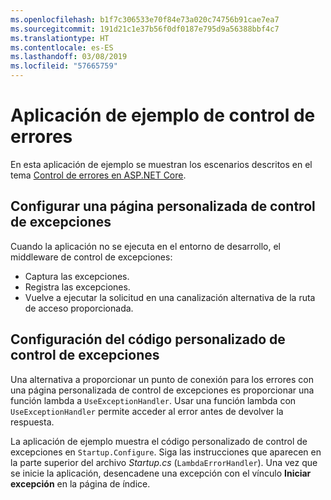 ```yaml
---
ms.openlocfilehash: b1f7c306533e70f84e73a020c74756b91cae7ea7
ms.sourcegitcommit: 191d21c1e37b56f0df0187e795d9a56388bbf4c7
ms.translationtype: HT
ms.contentlocale: es-ES
ms.lasthandoff: 03/08/2019
ms.locfileid: "57665759"
---
```

# <a name="error-handling-sample-application"></a>Aplicación de ejemplo de control de errores

En esta aplicación de ejemplo se muestran los escenarios descritos en el tema [Control de errores en ASP.NET Core](https://docs.microsoft.com/aspnet/core/fundamentals/error-handling).

## <a name="configure-a-custom-exception-handling-page"></a>Configurar una página personalizada de control de excepciones

Cuando la aplicación no se ejecuta en el entorno de desarrollo, el middleware de control de excepciones:

* Captura las excepciones.
* Registra las excepciones.
* Vuelve a ejecutar la solicitud en una canalización alternativa de la ruta de acceso proporcionada.

## <a name="configure-custom-exception-handling-code"></a>Configuración del código personalizado de control de excepciones

Una alternativa a proporcionar un punto de conexión para los errores con una página personalizada de control de excepciones es proporcionar una función lambda a `UseExceptionHandler`. Usar una función lambda con `UseExceptionHandler` permite acceder al error antes de devolver la respuesta.

La aplicación de ejemplo muestra el código personalizado de control de excepciones en `Startup.Configure`. Siga las instrucciones que aparecen en la parte superior del archivo *Startup.cs* (`LambdaErrorHandler`). Una vez que se inicie la aplicación, desencadene una excepción con el vínculo **Iniciar excepción** en la página de índice.
